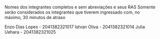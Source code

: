Nomes dos integrantes completos e sem abreviações e seus RAS
Somente serão considerados os integrantes que tiverem ingressado com, no máximo, 30 minutos de atraso

Enzo Dias Lopes - 2041382321017
Istvan Oliva - 2041382321014
Julia Uehara - 2041382321025
